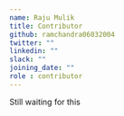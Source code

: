 ```yaml
---
name: Raju Mulik
title: Contributor
github: ramchandra06032004
twitter: ""
linkedin: ""
slack: ""
joining_date: ""
role : contributor
---
```


Still waiting for this

